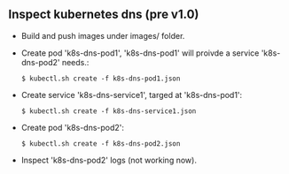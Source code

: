## Inspect kubernetes dns (pre v1.0)

- Build and push images under images/ folder.

- Create pod 'k8s-dns-pod1', 'k8s-dns-pod1' will proivde a service 'k8s-dns-pod2' needs.:
  ```
  $ kubectl.sh create -f k8s-dns-pod1.json
  ```

- Create service 'k8s-dns-service1', targed at 'k8s-dns-pod1':
  ```
  $ kubectl.sh create -f k8s-dns-service1.json
  ```

- Create pod 'k8s-dns-pod2':
  ```
  $ kubectl.sh create -f k8s-dns-pod2.json
  ```
- Inspect 'k8s-dns-pod2' logs (not working now).
